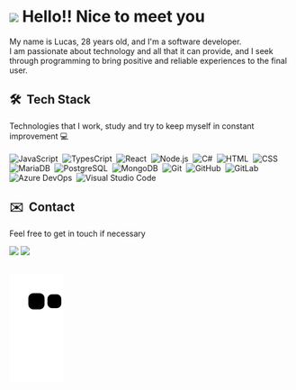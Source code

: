 
<h1 align="left"><img src="https://raw.githubusercontent.com/kaueMarques/kaueMarques/master/hi.gif" width="30px"> Hello!! Nice to meet you</h1>

My name is Lucas, 28 years old, and I'm a software developer.
<br>
I am passionate about technology and all that it can provide, and I seek through programming to bring positive and reliable experiences to the final user.


## :hammer_and_wrench: &nbsp;Tech Stack
Technologies that I work, study and try to keep myself in constant improvement :computer:
<br><br>
![JavaScript](https://img.shields.io/badge/-JavaScript-05122A?style=flat&logo=javascript)&nbsp;
![TypesCript](https://img.shields.io/badge/-TypeScript-05122A?style=flat&logo=typescript)&nbsp;
![React](https://img.shields.io/badge/-React-05122A?style=flat&logo=react)&nbsp;
![Node.js](https://img.shields.io/badge/-Node.js-05122A?style=flat&logo=node.js)&nbsp;
![C#](https://img.shields.io/badge/-CSharp-05122A?style=flat&logo=csharp)&nbsp;
![HTML](https://img.shields.io/badge/-HTML-05122A?style=flat&logo=HTML5)&nbsp;
![CSS](https://img.shields.io/badge/-CSS-05122A?style=flat&logo=CSS3&logoColor=1572B6)&nbsp;
![MariaDB](https://img.shields.io/badge/-MariaDB-05122A?style=flat&logo=mariadb)&nbsp;
![PostgreSQL](https://img.shields.io/badge/-PostgreSQL-05122A?style=flat&logo=postgresql)&nbsp;
![MongoDB](https://img.shields.io/badge/-MongoDB-05122A?style=flat&logo=mongodb)&nbsp;
![Git](https://img.shields.io/badge/-Git-05122A?style=flat&logo=git)&nbsp;
![GitHub](https://img.shields.io/badge/-GitHub-05122A?style=flat&logo=github)&nbsp;
![GitLab](https://img.shields.io/badge/-GitLab-05122A?style=flat&logo=gitlab)&nbsp;
![Azure DevOps](https://img.shields.io/badge/-Azure%20DevOps-05122A?style=flat&logo=azuredevops)&nbsp;
![Visual Studio Code](https://img.shields.io/badge/-Visual%20Studio%20Code-05122A?style=flat&logo=visual-studio-code&logoColor=007ACC)&nbsp;

## :envelope: &nbsp;Contact
Feel free to get in touch if necessary
<div>
  <a href = "mailto:lucas.fmachado19@gmail.com"><img src="https://img.shields.io/badge/-Gmail-%23333?style=for-the-badge&logo=gmail&logoColor=white" target="_blank"></a>
  <a href="https://www.linkedin.com/in/lucas-flores-machado" target="_blank"><img src="https://img.shields.io/badge/-LinkedIn-%230077B5?style=for-the-badge&logo=linkedin&logoColor=white" target="_blank"></a>  
</div>

<br>

![Snake animation](https://github.com/LucasFMachado/LucasFMachado/blob/output/github-contribution-grid-snake.svg)
